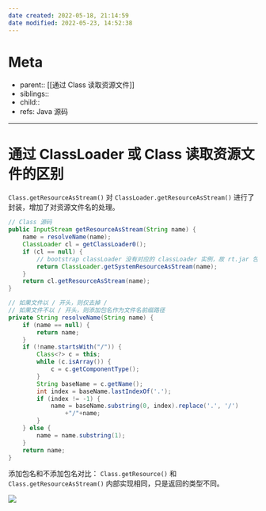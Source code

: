 ```yaml
---
date created: 2022-05-18, 21:14:59
date modified: 2022-05-23, 14:52:38
---
```


# Meta

- parent:: [[通过 Class 读取资源文件]]
- siblings::
- child::
- refs: Java 源码

---

# 通过 ClassLoader 或 Class 读取资源文件的区别

`Class.getResourceAsStream()` 对 `ClassLoader.getResourceAsStream()` 进行了封装，增加了对资源文件名的处理。

```java
// Class 源码
public InputStream getResourceAsStream(String name) {
    name = resolveName(name);
	ClassLoader cl = getClassLoader0();
	if (cl == null) {
	    // bootstrap classLoader 没有对应的 classLoader 实例，故 rt.jar 包下的类，例如 String，getClassLoader0() 返回 null
		return ClassLoader.getSystemResourceAsStream(name);
	}
	return cl.getResourceAsStream(name);
}

// 如果文件以 / 开头，则仅去掉 /
// 如果文件不以 / 开头，则添加包名作为文件名前缀路径
private String resolveName(String name) {
    if (name == null) {
        return name;
    }
    if (!name.startsWith("/")) {
        Class<?> c = this;
        while (c.isArray()) {
            c = c.getComponentType();
        }
        String baseName = c.getName();
        int index = baseName.lastIndexOf('.');
        if (index != -1) {
            name = baseName.substring(0, index).replace('.', '/')
                +"/"+name;
        }
    } else {
        name = name.substring(1);
    }
    return name;
}
```

添加包名和不添加包名对比：
`Class.getResource()` 和 `Class.getResourceAsStream()` 内部实现相同，只是返回的类型不同。

![](https://pic-bed-615.oss-cn-beijing.aliyuncs.com/wEpgGi.png)
